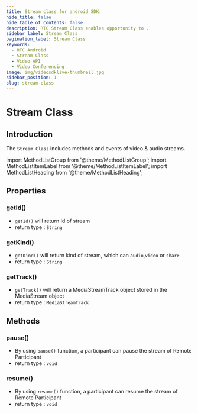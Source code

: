 ```yaml
---
title: Stream class for android SDK.
hide_title: false
hide_table_of_contents: false
description: RTC Stream Class enables opportunity to .
sidebar_label: Stream Class
pagination_label: Stream Class
keywords:
  - RTC Android
  - Stream Class
  - Video API
  - Video Conferencing
image: img/videosdklive-thumbnail.jpg
sidebar_position: 1
slug: stream-class
---
```


# Stream Class

## Introduction

The `Stream Class` includes methods and events of video & audio streams.

import MethodListGroup from '@theme/MethodListGroup';
import MethodListItemLabel from '@theme/MethodListItemLabel';
import MethodListHeading from '@theme/MethodListHeading';

## Properties

### getId()

- `getId()` will return Id of stream
- return type : `String`

### getKind()

- `getKind()` will return kind of stream, which can `audio`,`video` or `share`
- return type : `String`

### getTrack()

- `getTrack()` will return a MediaStreamTrack object stored in the MediaStream object
- return type : `MediaStreamTrack`

## Methods

### pause()

- By using `pause()` function, a participant can pause the stream of Remote Participant
- return type : `void`

### resume()

- By using `resume()` function, a participant can resume the stream of Remote Participant
- return type : `void`
